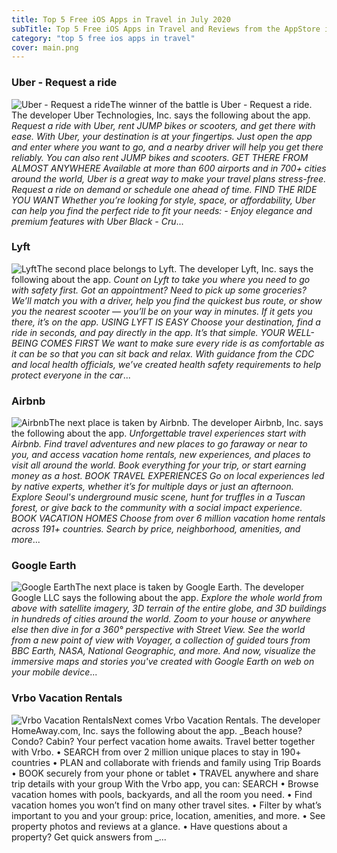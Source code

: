 ```yaml
---
title: Top 5 Free iOS Apps in Travel in July 2020
subTitle: Top 5 Free iOS Apps in Travel and Reviews from the AppStore in July 2020.
category: "top 5 free ios apps in travel"
cover: main.png
---
```


### Uber - Request a ride

![Uber - Request a ride](https://is2-ssl.mzstatic.com/image/thumb/Purple114/v4/a9/9f/0d/a99f0da8-99f4-101e-0fa7-3e76a193e331/AppIcon-0-0-1x_U007emarketing-0-0-0-7-0-0-sRGB-0-0-0-GLES2_U002c0-512MB-85-220-0-0.png/100x100bb.png)The winner of the battle is Uber - Request a ride. The developer Uber Technologies, Inc. says the following about the app. _Request a ride with Uber, rent JUMP bikes or scooters, and get there with ease. With Uber, your destination is at your fingertips. Just open the app and enter where you want to go, and a nearby driver will help you get there reliably. You can also rent JUMP bikes and scooters.  GET THERE FROM ALMOST ANYWHERE Available at more than 600 airports and in 700+ cities around the world, Uber is a great way to make your travel plans stress-free. Request a ride on demand or schedule one ahead of time.  FIND THE RIDE YOU WANT Whether you’re looking for style, space, or affordability, Uber can help you find the perfect ride to fit your needs:  - Enjoy elegance and premium features with Uber Black - Cru_...

### Lyft

![Lyft](https://is4-ssl.mzstatic.com/image/thumb/Purple114/v4/a8/d3/dd/a8d3ddb3-f475-8506-b8fc-884b6cb6dfcd/PassengerAppIcon-0-0-1x_U007emarketing-0-0-0-7-0-0-sRGB-0-0-0-GLES2_U002c0-512MB-85-220-0-0.png/100x100bb.png)The second place belongs to Lyft. The developer Lyft, Inc. says the following about the app. _Count on Lyft to take you where you need to go with safety first. Got an appointment? Need to pick up some groceries? We’ll match you with a driver, help you find the quickest bus route, or show you the nearest scooter — you’ll be on your way in minutes. If it gets you there, it’s on the app.   USING LYFT IS EASY Choose your destination, find a ride in seconds, and pay directly in the app. It’s that simple.   YOUR WELL-BEING COMES FIRST We want to make sure every ride is as comfortable as it can be so that you can sit back and relax. With guidance from the CDC and local health officials, we’ve created health safety requirements to help protect everyone in the car_...

### Airbnb

![Airbnb](https://is4-ssl.mzstatic.com/image/thumb/Purple114/v4/91/e1/fa/91e1fa07-e8d6-6f42-5256-2cce85078a16/AppIcon-0-0-1x_U007emarketing-0-0-0-7-0-0-sRGB-0-0-0-GLES2_U002c0-512MB-85-220-0-0.png/100x100bb.png)The next place is taken by Airbnb. The developer Airbnb, Inc. says the following about the app. _Unforgettable travel experiences start with Airbnb. Find travel adventures and new places to go faraway or near to you, and access vacation home rentals, new experiences, and places to visit all around the world. Book everything for your trip, or start earning money as a host.  BOOK TRAVEL EXPERIENCES Go on local experiences led by native experts, whether it’s for multiple days or just an afternoon. Explore Seoul's underground music scene, hunt for truffles in a Tuscan forest, or give back to the community with a social impact experience.  BOOK VACATION HOMES Choose from over 6 million vacation home rentals across 191+ countries. Search by price, neighborhood, amenities, and more_...

### Google Earth

![Google Earth](https://is2-ssl.mzstatic.com/image/thumb/Purple113/v4/34/76/3b/34763b11-83e6-ced3-473e-5e4aea045646/logo_earth_color-0-1x_U007emarketing-0-6-0-0-85-220.png/100x100bb.png)The next place is taken by Google Earth. The developer Google LLC says the following about the app. _Explore the whole world from above with satellite imagery, 3D terrain of the entire globe, and 3D buildings in hundreds of cities around the world.  Zoom to your house or anywhere else then dive in for a 360° perspective with Street View. See the world from a new point of view with Voyager, a collection of guided tours from BBC Earth, NASA, National Geographic, and more. And now, visualize the immersive maps and stories you've created with Google Earth on web on your mobile device_...

### Vrbo Vacation Rentals

![Vrbo Vacation Rentals](https://is4-ssl.mzstatic.com/image/thumb/Purple124/v4/ab/fe/91/abfe91f5-33d2-0f83-7268-91fa4f2f2945/AppIconVrbo-0-1x_U007emarketing-0-7-0-85-220.png/100x100bb.png)Next comes Vrbo Vacation Rentals. The developer HomeAway.com, Inc. says the following about the app. _Beach house? Condo? Cabin? Your perfect vacation home awaits. Travel better together with Vrbo.  • SEARCH from over 2 million unique places to stay in 190+ countries • PLAN and collaborate with friends and family using Trip Boards • BOOK securely from your phone or tablet • TRAVEL anywhere and share trip details with your group  With the Vrbo app, you can: SEARCH • Browse vacation homes with pools, backyards, and all the room you need. • Find vacation homes you won’t find on many other travel sites. • Filter by what’s important to you and your group: price, location, amenities, and more. • See property photos and reviews at a glance. • Have questions about a property? Get quick answers from _...

